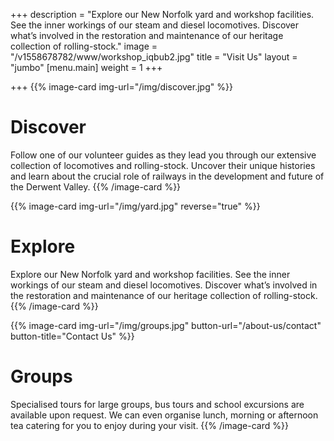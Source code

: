 +++
description = "Explore our New Norfolk yard and workshop facilities. See the inner workings of our steam and diesel locomotives. Discover what’s involved in the restoration and maintenance of our heritage collection of rolling-stock."
image = "/v1558678782/www/workshop_iqbub2.jpg"
title = "Visit Us"
layout = "jumbo"
[menu.main]
weight = 1
+++

+++
{{% image-card img-url="/img/discover.jpg" %}}
# Discover
Follow one of our volunteer guides as they lead you through our extensive collection of locomotives and rolling-stock. Uncover their unique histories and learn about the crucial role of railways in the development and future of the Derwent Valley.
{{% /image-card %}}

{{% image-card img-url="/img/yard.jpg" reverse="true" %}}
# Explore
Explore our New Norfolk yard and workshop facilities. See the inner workings of our steam and diesel locomotives. Discover what’s involved in the restoration and maintenance of our heritage collection of rolling-stock.
{{% /image-card %}}

{{% image-card img-url="/img/groups.jpg" button-url="/about-us/contact" button-title="Contact Us" %}}
# Groups
Specialised tours for large groups, bus tours and school excursions are available upon request. We can even organise lunch, morning or afternoon tea catering for you to enjoy during your visit.
{{% /image-card %}}